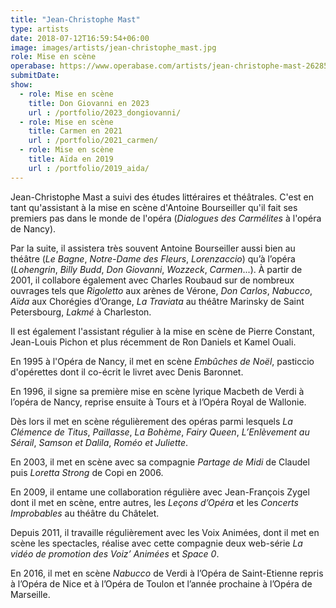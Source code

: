 ```yaml
---
title: "Jean-Christophe Mast"
type: artists
date: 2018-07-12T16:59:54+06:00
image: images/artists/jean-christophe_mast.jpg
role: Mise en scène
operabase: https://www.operabase.com/artists/jean-christophe-mast-26285/fr
submitDate: 
show:
  - role: Mise en scène
    title: Don Giovanni en 2023
    url : /portfolio/2023_dongiovanni/
  - role: Mise en scène
    title: Carmen en 2021
    url : /portfolio/2021_carmen/  
  - role: Mise en scène
    title: Aïda en 2019
    url : /portfolio/2019_aida/
---
```


Jean-Christophe Mast a suivi des études littéraires et théâtrales. 
C'est en tant qu'assistant à la mise en scène d'Antoine Bourseiller qu'il fait ses premiers pas dans le monde de l'opéra 
(*Dialogues des Carmélites* à l'opéra de Nancy).

Par la suite, il assistera très souvent Antoine Bourseiller aussi bien au théâtre (*Le Bagne*, *Notre-Dame des Fleurs*, 
*Lorenzaccio*) qu’à l’opéra (*Lohengrin*, *Billy Budd*, *Don Giovanni*, *Wozzeck*, *Carmen*...). 
À partir de 2001, il collabore également avec Charles Roubaud sur de nombreux ouvrages tels que *Rigoletto* 
aux arènes de Vérone, *Don Carlos*, *Nabucco*, *Aïda* aux Chorégies d’Orange, *La Traviata* au théâtre Marinsky 
de Saint Petersbourg, *Lakmé* à Charleston.

Il est également l'assistant régulier à la mise en scène de Pierre Constant, Jean-Louis Pichon 
et plus récemment de Ron Daniels et Kamel Ouali.

En 1995 à l'Opéra de Nancy, il met en scène *Embûches de Noël*, pasticcio d'opérettes dont il co-écrit le livret avec Denis Baronnet.

En 1996, il signe sa première mise en scène lyrique Macbeth de Verdi à l’opéra de Nancy, reprise ensuite à Tours et 
à l’Opéra Royal de Wallonie.

Dès lors il met en scène régulièrement des opéras parmi lesquels *La Clémence de Titus*, *Paillasse*, *La Bohème*, 
*Fairy Queen*, *L’Enlèvement au Sérail*, *Samson et Dalila*, *Roméo et Juliette*.

En 2003, il met en scène avec sa compagnie *Partage de Midi* de Claudel puis *Loretta Strong* de Copi en 2006.

En 2009, il entame une collaboration régulière avec Jean-François Zygel dont il met en scène, entre autres, 
les *Leçons d’Opéra* et les *Concerts Improbables* au théâtre du Châtelet.

Depuis 2011, il travaille régulièrement avec les Voix Animées, dont il met en scène les spectacles, 
réalise avec cette compagnie deux web-série *La vidéo de promotion des Voiz’ Animées* et *Space 0*.

En 2016, il met en scène *Nabucco* de Verdi à l’Opéra de Saint-Etienne repris à l’Opéra de Nice et 
à l’Opéra de Toulon et l’année prochaine à l’Opéra de Marseille.
